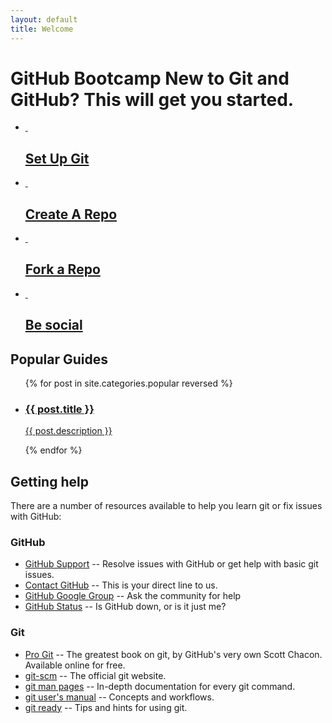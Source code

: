 ```yaml
---
layout: default
title: Welcome
---
```


<div class="bootcamp-help">
  <h1>GitHub Bootcamp <span>New to Git and GitHub? This will get you started.</span>
  </h1>
  <div class="bootcamp-body">
  <ul>
    <li class="setup">
      <a href="http://help.github.com/set-up-git-redirect" target="_blank">
        <div class="image">&nbsp;</div>
        <div class="desc">
          <h2>Set Up Git</h2>
        </div>
      </a>
    </li>
    <li class="create-a-repo">
      <a href="http://help.github.com/create-a-repo" target="_blank">
        <div class="image">&nbsp;</div>
        <div class="desc">
          <h2>Create A Repo</h2>
        </div>
      </a>
    </li>
    <li class="fork-a-repo">
      <a href="http://help.github.com/fork-a-repo" target="_blank">
        <div class="image">&nbsp;</div>
        <div class="desc">
          <h2>Fork a Repo</h2>
        </div>
      </a>
    </li>
    <li class="be-social">
      <a href="http://help.github.com/be-social" target="_blank">
        <div class="image">&nbsp;</div>
        <div class="desc">
          <h2>Be social</h2>
        </div>
      </a>
    </li>
  </ul>
  </div> <!-- /bootcamp-body -->
</div>

<div class="popular-guides">
  <h2>Popular Guides</h2>
  <div class="popular-body">
    <ul>
      {% for post in site.categories.popular reversed %}
        <li>
          <a href="{{ post.url }}" id="{{ cat }}">
            <h3>{{ post.title }}</h3>
            <p>{{ post.description }}</p>
          </a>
        </li>
      {% endfor %}
    </ul>
  </div>
</div>

Getting help
------------

There are a number of resources available to help you learn git or fix issues with GitHub:

### GitHub

* [GitHub Support](http://support.github.com) -- Resolve issues with GitHub or get help with basic git issues.
* [Contact GitHub](http://github.com/contact) -- This is your direct line to us.
* [GitHub Google Group](http://groups.google.com/group/github/) -- Ask the community for help
* [GitHub Status](http://status.github.com) -- Is GitHub down, or is it just me?

### Git

* [Pro Git](http://progit.org/) -- The greatest book on git, by GitHub's very own Scott Chacon. Available online for free.
* [git-scm](http://git-scm.com/) -- The official git website.
* [git man pages](http://www.kernel.org/pub/software/scm/git/docs/) -- In-depth documentation for every git command.
* [git user's manual](http://www.kernel.org/pub/software/scm/git/docs/user-manual.html) -- Concepts and workflows.
* [git ready](http://www.gitready.com/) -- Tips and hints for using git.
